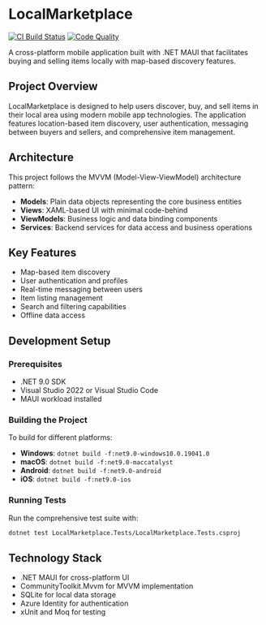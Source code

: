 # LocalMarketplace

[![CI Build Status](https://github.com/glennf/LocalMarketplace/actions/workflows/ci.yml/badge.svg)](https://github.com/glennf/LocalMarketplace/actions/workflows/ci.yml)
[![Code Quality](https://github.com/glennf/LocalMarketplace/actions/workflows/code-quality.yml/badge.svg)](https://github.com/glennf/LocalMarketplace/actions/workflows/code-quality.yml)

A cross-platform mobile application built with .NET MAUI that facilitates buying and selling items locally with map-based discovery features.

## Project Overview

LocalMarketplace is designed to help users discover, buy, and sell items in their local area using modern mobile app technologies. The application features location-based item discovery, user authentication, messaging between buyers and sellers, and comprehensive item management.

## Architecture

This project follows the MVVM (Model-View-ViewModel) architecture pattern:

- **Models**: Plain data objects representing the core business entities
- **Views**: XAML-based UI with minimal code-behind
- **ViewModels**: Business logic and data binding components
- **Services**: Backend services for data access and business operations

## Key Features

- Map-based item discovery
- User authentication and profiles
- Real-time messaging between users
- Item listing management
- Search and filtering capabilities
- Offline data access

## Development Setup

### Prerequisites

- .NET 9.0 SDK
- Visual Studio 2022 or Visual Studio Code
- MAUI workload installed

### Building the Project

To build for different platforms:

- **Windows**: `dotnet build -f:net9.0-windows10.0.19041.0`
- **macOS**: `dotnet build -f:net9.0-maccatalyst`
- **Android**: `dotnet build -f:net9.0-android`
- **iOS**: `dotnet build -f:net9.0-ios`

### Running Tests

Run the comprehensive test suite with:

```bash
dotnet test LocalMarketplace.Tests/LocalMarketplace.Tests.csproj
```

## Technology Stack

- .NET MAUI for cross-platform UI
- CommunityToolkit.Mvvm for MVVM implementation
- SQLite for local data storage
- Azure Identity for authentication
- xUnit and Moq for testing
